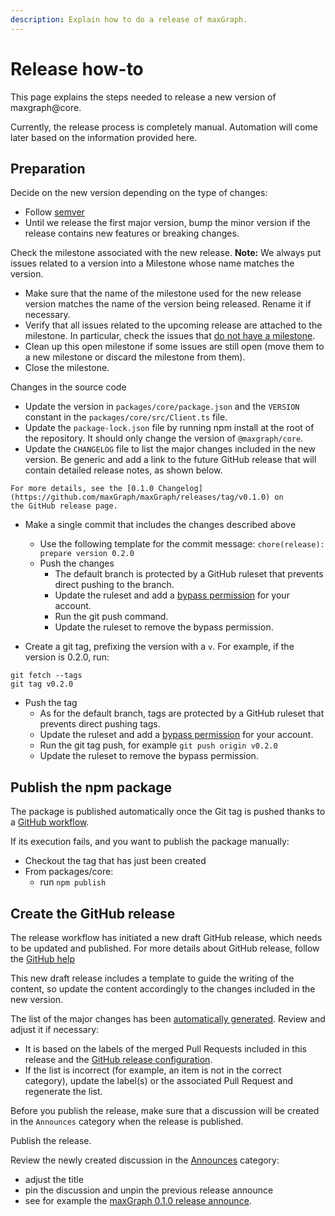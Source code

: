 ```yaml
---
description: Explain how to do a release of maxGraph.
---
```


# Release how-to

This page explains the steps needed to release a new version of maxgraph@core.

Currently, the release process is completely manual. Automation will come later based on the information provided here.


## Preparation

Decide on the new version depending on the type of changes:
- Follow [semver](https://semver.org/)
- Until we release the first major version, bump the minor version if the release contains new features or breaking changes.

Check the milestone associated with the new release. **Note:** We always put issues related to a version into a Milestone whose
name matches the version.
- Make sure that the name of the milestone used for the new release version matches the name of the version being
released. Rename it if necessary.
- Verify that all issues related to the upcoming release are attached to the milestone. In particular, check the issues that
[do not have a milestone](https://github.com/maxGraph/maxGraph/issues?q=is%3Aissue+is%3Aclosed+no%3Amilestone).
- Clean up this open milestone if some issues are still open (move them to a new milestone or discard the milestone from them).
- Close the milestone.

Changes in the source code
- Update the version in `packages/core/package.json` and the `VERSION` constant in the `packages/core/src/Client.ts` file.
- Update the `package-lock.json` file by running npm install at the root of the repository. It should only change the version of `@maxgraph/core`.
- Update the `CHANGELOG` file to list the major changes included in the new version. Be generic and add a
link to the future GitHub release that will contain detailed release notes, as shown below.
```
For more details, see the [0.1.0 Changelog](https://github.com/maxGraph/maxGraph/releases/tag/v0.1.0) on
the GitHub release page.
```

- Make a single commit that includes the changes described above
  - Use the following template for the commit message: `chore(release): prepare version 0.2.0`
  - Push the changes
    - The default branch is protected by a GitHub ruleset that prevents direct pushing to the branch.
    - Update the ruleset and add a [bypass permission](https://docs.github.com/en/repositories/configuring-branches-and-merges-in-your-repository/managing-rulesets/creating-rulesets-for-a-repository#granting-bypass-permissions-for-your-ruleset) for your account.
    - Run the git push command.
    - Update the ruleset to remove the bypass permission. 

- Create a git tag, prefixing the version with a `v`. For example, if the version is 0.2.0, run:
```
git fetch --tags
git tag v0.2.0
```
- Push the tag
  - As for the default branch, tags are protected by a GitHub ruleset that prevents direct pushing tags.
  - Update the ruleset and add a [bypass permission](https://docs.github.com/en/repositories/configuring-branches-and-merges-in-your-repository/managing-rulesets/creating-rulesets-for-a-repository#granting-bypass-permissions-for-your-ruleset) for your account.
  - Run the git tag push, for example `git push origin v0.2.0`
  - Update the ruleset to remove the bypass permission.


## Publish the npm package

The package is published automatically once the Git tag is pushed thanks to a [GitHub workflow](https://github.com/maxGraph/maxgraph-integration-examples/actions/workflows/publish-npm-package.yml).

If its execution fails, and you want to publish the package manually:
- Checkout the tag that has just been created
- From packages/core:
  - run `npm publish`


## Create the GitHub release

The release workflow has initiated a new draft GitHub release, which needs to be updated and published.
For more details about GitHub release, follow the [GitHub help](https://help.github.com/en/github/administering-a-repository/managing-releases-in-a-repository#creating-a-release)

This new draft release includes a template to guide the writing of the content, so update the content accordingly to the
changes included in the new version.

The list of the major changes has been [automatically generated](https://docs.github.com/en/repositories/releasing-projects-on-github/automatically-generated-release-notes). Review and adjust it if necessary:
  - It is based on the labels of the merged Pull Requests included in this release and the [GitHub release configuration](https://github.com/maxGraph/maxGraph/blob/development/.github/release.yml).
  - If the list is incorrect (for example, an item is not in the correct category), update the label(s) or the associated
Pull Request and regenerate the list.

Before you publish the release, make sure that a discussion will be created in the `Announces` category when the release
is published.

Publish the release.

Review the newly created discussion in the [Announces](https://github.com/maxGraph/maxGraph/discussions/categories/announces) category:
- adjust the title
- pin the discussion and unpin the previous release announce
- see for example the [maxGraph 0.1.0 release announce](https://github.com/maxGraph/maxGraph/discussions/147).
